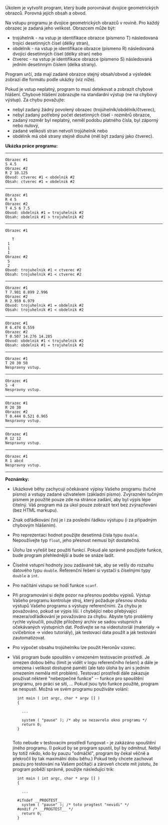 Úkolem je vytvořit program, který bude porovnávat dvojice geometrických obrazců. Porovná jejich obsah a obvod.

Na vstupu programu je dvojice geometrických obrazců v rovině. Pro každý obrazec je zadaná jeho velikost. Obrazcem může být:

- trojúhelník - na vstup je identifikace obrazce (písmeno T) následovaná trojicí desetinných čísel (délky stran),
- obdélník - na vstup je identifikace obrazce (písmeno R) následovaná dvojicí desetinných čísel (délky stran) nebo
- čtverec - na vstup je identifikace obrazce (písmeno S) následovaná jedním desetinným číslem (délka strany).

Program určí, zda mají zadané obrazce stejný obsah/obvod a výsledek zobrazí dle formátu podle ukázky (viz níže).

Pokud je vstup neplatný, program to musí detekovat a zobrazit chybové hlášení. Chybové hlášení zobrazujte na standardní výstup (ne na chybový výstup). Za chybu považujte:

- nebyl zadaný žádný povolený obrazec (trojúhelník/obdélník/čtverec),
- nebyl zadaný potřebný počet desetinných čísel - rozměrů obrazce,
- zadaný rozměr byl neplatný, neměl podobu platného čísla, byl záporný nebo nulový,
- zadané velikosti stran netvoří trojúhelník nebo
- obdélník má obě strany stejně dlouhé (měl být zadaný jako čtverec).

**Ukázka práce programu:**

------

```
Obrazec #1
S 4.5
Obrazec #2
R 2 10.125
Obvod: ctverec #1 < obdelnik #2
Obsah: ctverec #1 = obdelnik #2
```

------

```
Obrazec #1
R 4 5
Obrazec #2
T 4.5 6 7.5
Obvod: obdelnik #1 = trojuhelnik #2
Obsah: obdelnik #1 > trojuhelnik #2
```

------

```
Obrazec #1

   T
 1
 1
 1
Obrazec #2
 S
 2
Obvod: trojuhelnik #1 < ctverec #2
Obsah: trojuhelnik #1 < ctverec #2
```

------

```
Obrazec #1
T 7.981 8.899 2.996
Obrazec #2
R 2.959 6.979
Obvod: trojuhelnik #1 = obdelnik #2
Obsah: trojuhelnik #1 < obdelnik #2
```

------

```
Obrazec #1
R 6.474 0.559
Obrazec #2
T 0.507 14.276 14.285
Obvod: obdelnik #1 < trojuhelnik #2
Obsah: obdelnik #1 = trojuhelnik #2
```

------

```
Obrazec #1
T 20 30 50
Nespravny vstup.
```

------

```
Obrazec #1
S -4
Nespravny vstup.
```

------

```
Obrazec #1
R 20 30
Obrazec #2
T 0.444 0.521 0.965
Nespravny vstup.
```

------

```
Obrazec #1
R 12 12
Nespravny vstup.
```

------

```
Obrazec #1
R 1 abcd
Nespravny vstup.
```

------

**Poznámky:**

- Ukázkové běhy zachycují očekávané výpisy Vašeho programu (tučné písmo) a vstupy zadané uživatelem (základní písmo). Zvýraznění tučným písmem je použité pouze zde na stránce zadání, aby byl výpis lépe čitelný. Váš program má za úkol pouze zobrazit text bez zvýrazňování (bez HTML markupu).

- Znak odřádkování (\n) je i za poslední řádkou výstupu (i za případným chybovým hlášením).

- Pro reprezentaci hodnot použijte desetinná čísla typu `double`. Nepoužívejte typ `float`, jeho přesnost nemusí být dostatečná.

- Úlohu lze vyřešit bez použití funkcí. Pokud ale správně použijete funkce, bude program přehlednější a bude se snáze ladit.

- Číselné vstupní hodnoty jsou zadávané tak, aby se vešly do rozsahu datového typu `double`. Referenční řešení si vystačí s číselnými typy `double` a `int`.

- Pro načítání vstupu se hodí funkce `scanf`.

- Při programování si dejte pozor na přesnou podobu výpisů. Výstup Vašeho programu kontroluje stroj, který požaduje přesnou shodu výstupů Vašeho programu s výstupy referenčními. Za chybu je považováno, pokud se výpis liší. I chybějící nebo přebývající mezera/odřádkování je považováno za chybu. Abyste tyto problémy rychle vyloučili, použijte přiložený archiv se sadou vstupních a očekávaných výstupních dat. Podívejte se na videotutoriál (materiály -> cvičebnice -> video tutoriály), jak testovací data použít a jak testování zautomatizovat.

- Pro výpočet obsahu trojúhelníku lze použít Heronův vzorec.

- Váš program bude spouštěn v omezeném testovacím prostředí. Je omezen dobou běhu (limit je vidět v logu referenčního řešení) a dále je omezena i velikost dostupné paměti (ale tato úloha by ani s jedním omezením neměla mít problém). Testovací prostředí dále zakazuje používat některé "nebezpečné funkce" -- funkce pro spouštění programu, pro práci se sítí, ... Pokud jsou tyto funkce použité, program se nespustí. Možná ve svém programu používáte volání:

  ```
    int main ( int argc, char * argv [] )
    {
     
      ...
         
      system ( "pause" ); /* aby se nezavrelo okno programu */
      return 0;
    }
    
  ```

  Toto nebude v testovacím prostředí fungovat - je zakázáno spouštění jiného programu. (I pokud by se program spustil, byl by odmítnut. Nebyl by totiž nikdo, kdo by pauzu "odmáčkl", program by čekal věčně a překročil by tak maximální dobu běhu.) Pokud tedy chcete zachovat pauzu pro testování na Vašem počítači a zároveň chcete mít jistotu, že program poběží správně, použijte následující trik:

  ```
    int main ( int argc, char * argv [] )
    {
     
      ...
    
    #ifndef __PROGTEST__
      system ( "pause" ); /* toto progtest "nevidi" */
    #endif /* __PROGTEST__ */
      return 0;
    } 
  ```